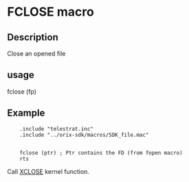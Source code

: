 # FCLOSE macro

## Description

Close an opened file

## usage

  fclose (fp)

## Example

```ca65
    .include "telestrat.inc"
    .include "../orix-sdk/macros/SDK_file.mac"


    fclose (ptr) ; Ptr contains the FD (from fopen macro)
    rts
```

Call [XCLOSE](../../../kernel/primitives/xclose) kernel function.

